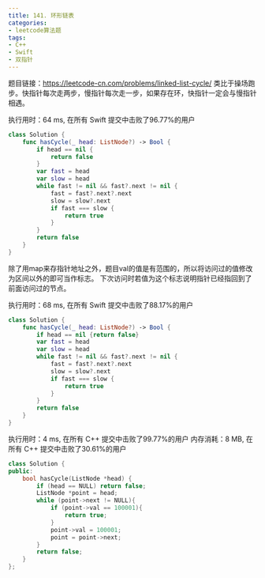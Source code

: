 ```yaml
---
title: 141. 环形链表
categories:
- leetcode算法题
tags:
- C++
- Swift
- 双指针
---
```


题目链接：https://leetcode-cn.com/problems/linked-list-cycle/
类比于操场跑步。快指针每次走两步，慢指针每次走一步，如果存在环，快指针一定会与慢指针相遇。

执行用时：64 ms, 在所有 Swift 提交中击败了96.77%的用户

```Swift
class Solution {
    func hasCycle(_ head: ListNode?) -> Bool {
        if head == nil {
            return false
        }
        var fast = head
        var slow = head
        while fast != nil && fast?.next != nil {
            fast = fast?.next?.next
            slow = slow?.next
            if fast === slow {
                return true
            }
        }
        return false
    }
}

```
除了用map来存指针地址之外，题目val的值是有范围的，所以将访问过的值修改为区间以外的即可当作标志。
下次访问时若值为这个标志说明指针已经指回到了前面访问过的节点。

执行用时：68 ms, 在所有 Swift 提交中击败了88.17%的用户

``` Swift
class Solution {
    func hasCycle(_ head: ListNode?) -> Bool {
        if head == nil {return false}
        var fast = head
        var slow = head
        while fast != nil && fast?.next != nil {
            fast = fast?.next?.next
            slow = slow?.next
            if fast === slow {
                return true
            }
        }
        return false
    }
}
```

执行用时：4 ms, 在所有 C++ 提交中击败了99.77%的用户
内存消耗：8 MB, 在所有 C++ 提交中击败了30.61%的用户

``` C++
class Solution {
public:
    bool hasCycle(ListNode *head) {
        if (head == NULL) return false;
        ListNode *point = head;
        while (point->next != NULL){
            if (point->val == 100001){
                return true;
            }
            point->val = 100001;
            point = point->next;
        }
        return false;
    }
};
```